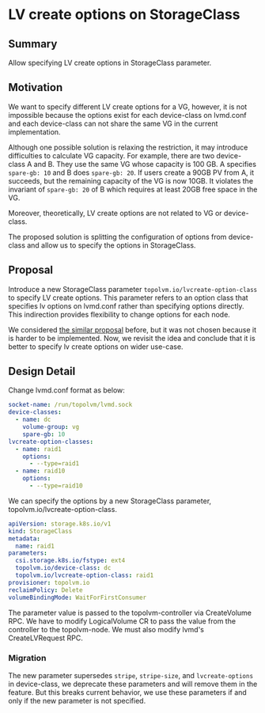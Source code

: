# LV create options on StorageClass

## Summary

Allow specifying LV create options in StorageClass parameter.

## Motivation

We want to specify different LV create options for a VG, however, it is not
impossible because the options exist for each device-class on lvmd.conf and
each device-class can not share the same VG in the current implementation.

Although one possible solution is relaxing the restriction, it may introduce
difficulties to calculate VG capacity. For example, there are two device-class A and B.
They use the same VG whose capacity is 100 GB. A specifies `spare-gb: 10` and B does `spare-gb: 20`.
If users create a 90GB PV from A, it succeeds, but the remaining capacity of the VG is now 10GB.
It violates the invariant of `spare-gb: 20` of B which requires at least 20GB free space in the VG.

Moreover, theoretically, LV create options are not related to VG or device-class.

The proposed solution is splitting the configuration of options from device-class and allow us to specify the options in StorageClass.

## Proposal

Introduce a new StorageClass parameter `topolvm.io/lvcreate-option-class` to specify LV create options.
This parameter refers to an option class that specifies lv options on lvmd.conf rather than specifying options directly.
This indirection provides flexibility to change options for each node.

We considered [the similar proposal](lvcreate-options.md) before, but it was not chosen because it is harder to be implemented.
Now, we revisit the idea and conclude that it is better to specify lv create options on wider use-case.

## Design Detail

Change lvmd.conf format as below:

```yaml
socket-name: /run/topolvm/lvmd.sock
device-classes:
  - name: dc
    volume-group: vg
    spare-gb: 10
lvcreate-option-classes:
  - name: raid1
    options:
      - --type=raid1
  - name: raid10
    options:
      - --type=raid10
```

We can specify the options by a new StorageClass parameter, topolvm.io/lvcreate-option-class.

```yaml
apiVersion: storage.k8s.io/v1
kind: StorageClass
metadata:
  name: raid1
parameters:
  csi.storage.k8s.io/fstype: ext4
  topolvm.io/device-class: dc
  topolvm.io/lvcreate-option-class: raid1
provisioner: topolvm.io
reclaimPolicy: Delete
volumeBindingMode: WaitForFirstConsumer
```

The parameter value is passed to the topolvm-controller via CreateVolume RPC.
We have to modify LogicalVolume CR to pass the value from the controller to the topolvm-node.
We must also modify lvmd's CreateLVRequest RPC.

### Migration

The new parameter supersedes `stripe`, `stripe-size`, and `lvcreate-options` in device-class,
we deprecate these parameters and will remove them in the feature.
But this breaks current behavior, we use these parameters if and only if the new parameter is not specified.
